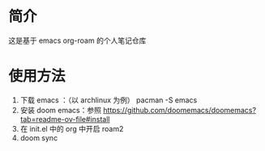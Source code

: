 # 简介
这是基于 emacs org-roam 的个人笔记仓库 

# 使用方法
1. 下载 emacs     ：（以 archlinux 为例） pacman -S emacs
2. 安装 doom emacs：参照 https://github.com/doomemacs/doomemacs?tab=readme-ov-file#install
3. 在 init.el 中的 org 中开启 roam2 
4. doom sync

